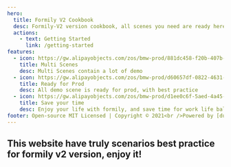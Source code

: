 ```yaml
---
hero:
  title: Formily V2 Cookbook
  desc: Formily-V2 version cookbook, all scenes you need are ready here !
  actions:
    - text: Getting Started
      link: /getting-started
features:
  - icon: https://gw.alipayobjects.com/zos/bmw-prod/881dc458-f20b-407b-947a-95104b5ec82b/k79dm8ih_w144_h144.png
    title: Multi Scenes
    desc: Multi Scenes contain a lot of demo
  - icon: https://gw.alipayobjects.com/zos/bmw-prod/d60657df-0822-4631-9d7c-e7a869c2f21c/k79dmz3q_w126_h126.png
    title: Ready for Prod
    desc: All demo scene is ready for prod, with best practice
  - icon: https://gw.alipayobjects.com/zos/bmw-prod/d1ee0c6f-5aed-4a45-a507-339a4bfe076c/k7bjsocq_w144_h144.png
    title: Save your time
    desc: Enjoy your life with formily, and save time for work life balance
footer: Open-source MIT Licensed | Copyright © 2021<br />Powered by [dumi](https://d.umijs.org)
---
```


## This website have truly scenarios best practice for formily v2 version, enjoy it!

